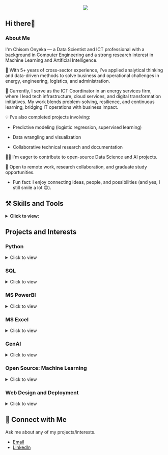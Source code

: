 <p align="center">
  <a href="https://www.linkedin.com/in/chisom-onyeka" target="_blank"><img src="https://img.shields.io/badge/Linkedin-Connect%20With%20Chisom-blue?logo=linkedin" /></a>
</p>

## Hi there👋

### About Me

I'm Chisom Onyeka — a Data Scientist and ICT professional with a background in Computer Engineering and a strong research interest in Machine Learning and Artificial Intelligence.

💼 With 5+ years of cross-sector experience, I’ve applied analytical thinking and data-driven methods to solve business and operational challenges in energy, engineering, logistics, and administration.

🔧 Currently, I serve as the ICT Coordinator in an energy services firm, where I lead tech infrastructure, cloud services, and digital transformation initiatives. My work blends problem-solving, resilience, and continuous learning, bridging IT operations with business impact.

💡 I’ve also completed projects involving:

 - Predictive modeling (logistic regression, supervised learning)

 - Data wrangling and visualization

 - Collaborative technical research and documentation

👯‍♂️ I'm eager to contribute to open-source Data Science and AI projects.

🔭 Open to remote work, research collaboration, and graduate study opportunities.

 - Fun fact: I enjoy connecting ideas, people, and possibilities (and yes, I still smile a lot 😊).

 ## ⚒️ Skills and Tools
<details>
<summary><b>Click to view: </b></summary>
  <p> 

  - **Programming Technologies:** SQL, Python
  - **Tools:** Jupyter Notebook, Git, GitHub
  - **Cloud & Admin Tools:** Google Workspace, Network configuration (MikroTik, Ubiquiti), Basic Linux
  - **Business Intelligence Tools:** MS Excel, Tableau, PowerBI
  - **Web Design & Deployment** (basic exposure)
  - **Soft Skills:** Communication, Team Collaboration, Troubleshooting
</p>
 </details>

## Projects and Interests

### Python
  <details>
   <summary> Click to view
   </summary>
    <ul>
    <li><a href= "https://github.com/Kingston257/Investigating-Netflix-Movies"> Investigating Netflix Movies
   </a></li>
    <li><a href= "https://github.com/Kingston257/NYC-School-SAT-Performance-Analysis">NYC School SAT Performance Analysis
   </a></li>
    <li><a href= "https://github.com/Kingston257/Visualizing-the-History-of-Nobel-Prize-Winners">Visualizing the History of Nobel Prize Winners
   </a></li>
    <li><a href= "https://github.com/Kingston257/Modeling-Car-Insurance-Claim-Outcomes">Modeling Car Insurance Claim Outcomes
   </a></li>
    <li><a href= "https://github.com/Kingston257/Predictive-Modeling-for-Agriculture">Predictive Modeling for Agriculture
   </a></li>
    </ul>
    
 </details>

### SQL
<details>
   <summary> Click to view
   </summary>
    <ul>
    <li><a href= "https://github.com/Kingston257/Successful-Movies"> Successful Movies
   </a></li>
    </ul>
 </details>

### MS PowerBI
<details>
   <summary> Click to view
   </summary>
    <ul>
    <li><a href= "https://github.com/Kingston257/Super-Store-Analysis"> Superstore Analysis
   </a></li>
    </ul>
 </details>

### MS Excel
<details>
   <summary> Click to view
   </summary>
    <ul>
    <li><a href= "https://github.com/Kingston257/Bike-Sales-Analysis"> Bike Sales Analysis
   </a></li>
    <li><a href= "https://github.com/Kingston257/Bike-Sales-Data-Manipulation">Bike Sales Data Manipulation
   </a></li>
    </ul>
 </details>

### GenAI
<details>
   <summary> Click to view
   </summary>
    <ul>
    <li><a href= "https://chisomonyeka.my.canva.site/ai-portfolio"> My AI Portfolio
   </a></li>
    </ul>
 </details>


### Open Source: Machine Learning
<details>
   <summary> Click to view
   </summary>
    <ul>
    <li><a href= "https://github.com/Kingston257/recommenders"> recommenders
   </a></li>
    </ul>
 </details>


### Web Design and Deployment
<details>
   <summary> Click to view
   </summary>
    <ul>
    <li><a href= "https://github.com/Kingston257/Company-Website-Redesign"> Company Website Redesign
   </a></li>
    </ul>
 </details>

  
 ## 💬 Connect with Me
 Ask me about any of my projects/interests.
- [Email](mailto:kingsleyonyeka87@gmail.com)
- [LinkedIn](https://www.linkedin.com/in/chisom-onyeka/)
 
